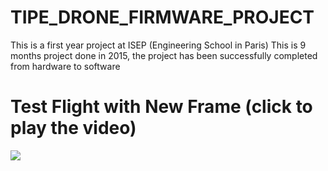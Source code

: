 # TIPE_DRONE_FIRMWARE_PROJECT
This is a first year project at ISEP (Engineering School in Paris)
This is 9 months project done in 2015, the project has been successfully completed from hardware to software

# Test Flight with New Frame (click to play the video)
[![](http://img.youtube.com/vi/MBKLoea0xyA/0.jpg)](http://www.youtube.com/watch?v=MBKLoea0xyA "TIPE DRONE TEST FLIGHT")
